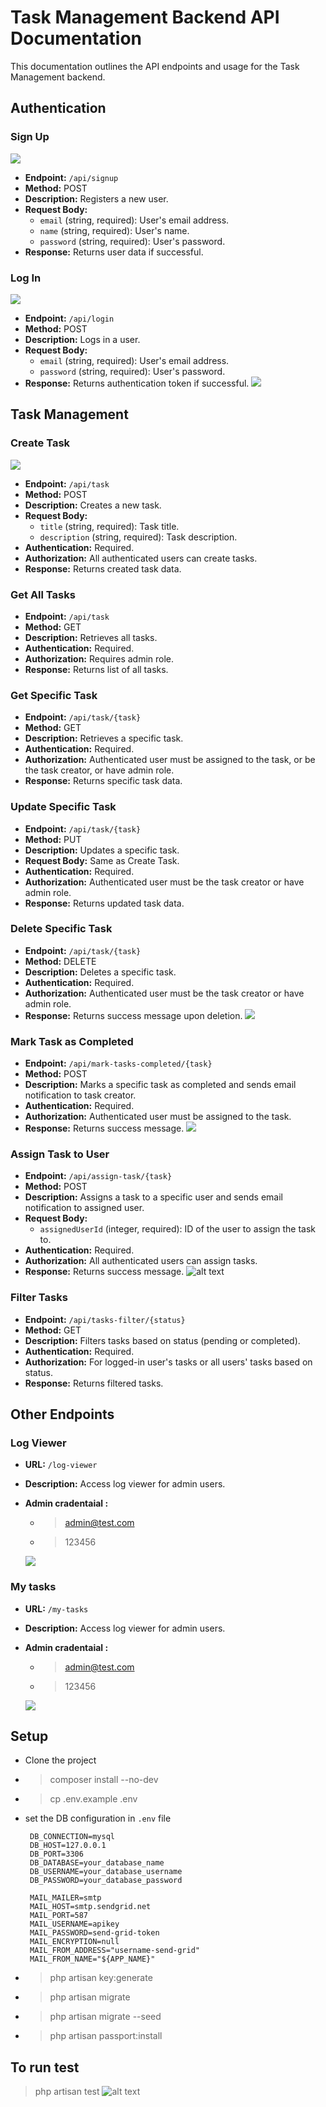 # Task Management Backend API Documentation

This documentation outlines the API endpoints and usage for the Task Management backend.

## Authentication

### Sign Up
![](./task-img/shignup.png)
- **Endpoint:** `/api/signup`
- **Method:** POST
- **Description:** Registers a new user.
- **Request Body:**
  - `email` (string, required): User's email address.
  - `name` (string, required): User's name.
  - `password` (string, required): User's password.
- **Response:** Returns user data if successful.

### Log In
![](./task-img/login.png)
- **Endpoint:** `/api/login`
- **Method:** POST
- **Description:** Logs in a user.
- **Request Body:**
  - `email` (string, required): User's email address.
  - `password` (string, required): User's password.
- **Response:** Returns authentication token if successful.
![](./task-img/Unauthenticated.png)

## Task Management

### Create Task
![](./task-img/crete-t.png)

- **Endpoint:** `/api/task`
- **Method:** POST
- **Description:** Creates a new task.
- **Request Body:**
  - `title` (string, required): Task title.
  - `description` (string, required): Task description.
- **Authentication:** Required.
- **Authorization:** All authenticated users can create tasks.
- **Response:** Returns created task data.

### Get All Tasks

- **Endpoint:** `/api/task`
- **Method:** GET
- **Description:** Retrieves all tasks.
- **Authentication:** Required.
- **Authorization:** Requires admin role.
- **Response:** Returns list of all tasks.


### Get Specific Task

- **Endpoint:** `/api/task/{task}`
- **Method:** GET
- **Description:** Retrieves a specific task.
- **Authentication:** Required.
- **Authorization:** Authenticated user must be assigned to the task, or be the task creator, or have admin role.
- **Response:** Returns specific task data.

### Update Specific Task

- **Endpoint:** `/api/task/{task}`
- **Method:** PUT
- **Description:** Updates a specific task.
- **Request Body:** Same as Create Task.
- **Authentication:** Required.
- **Authorization:** Authenticated user must be the task creator or have admin role.
- **Response:** Returns updated task data.

### Delete Specific Task

- **Endpoint:** `/api/task/{task}`
- **Method:** DELETE
- **Description:** Deletes a specific task.
- **Authentication:** Required.
- **Authorization:** Authenticated user must be the task creator or have admin role.
- **Response:** Returns success message upon deletion.
![](./task-img/deleted.png)

### Mark Task as Completed

- **Endpoint:** `/api/mark-tasks-completed/{task}`
- **Method:** POST
- **Description:** Marks a specific task as completed and sends email notification to task creator.
- **Authentication:** Required.
- **Authorization:** Authenticated user must be assigned to the task.
- **Response:** Returns success message.
![](./task-img/completed.png)

### Assign Task to User

- **Endpoint:** `/api/assign-task/{task}`
- **Method:** POST
- **Description:** Assigns a task to a specific user and sends email notification to assigned user.
- **Request Body:**
  - `assignedUserId` (integer, required): ID of the user to assign the task to.
- **Authentication:** Required.
- **Authorization:** All authenticated users can assign tasks.
- **Response:** Returns success message.
![alt text](./task-img/mail.png)

### Filter Tasks

- **Endpoint:** `/api/tasks-filter/{status}`
- **Method:** GET
- **Description:** Filters tasks based on status (pending or completed).
- **Authentication:** Required.
- **Authorization:** For logged-in user's tasks or all users' tasks based on status.
- **Response:** Returns filtered tasks.

## Other Endpoints

### Log Viewer

- **URL:** `/log-viewer`
- **Description:** Access log viewer for admin users.
- **Admin cradentaial :**  
  - >admin@test.com 

  - > 123456

  ![](./task-img/logs.png)
### My tasks

- **URL:** `/my-tasks`
- **Description:** Access log viewer for admin users.
- **Admin cradentaial :**  
  - >admin@test.com 

  - > 123456

   ![](./task-img/my-task.png)

## Setup

- Clone the project 
- > composer install --no-dev
- > cp .env.example .env
-  set the DB configuration in `.env` file
   ```
    DB_CONNECTION=mysql
    DB_HOST=127.0.0.1
    DB_PORT=3306
    DB_DATABASE=your_database_name
    DB_USERNAME=your_database_username
    DB_PASSWORD=your_database_password

    MAIL_MAILER=smtp
    MAIL_HOST=smtp.sendgrid.net
    MAIL_PORT=587
    MAIL_USERNAME=apikey
    MAIL_PASSWORD=send-grid-token
    MAIL_ENCRYPTION=null
    MAIL_FROM_ADDRESS="username-send-grid"
    MAIL_FROM_NAME="${APP_NAME}"
   ```
- > php artisan key:generate
- > php artisan migrate
- >  php artisan migrate --seed
- > php artisan passport:install

## To run test 
> php artisan test
![alt text](./task-img/tests.png)

